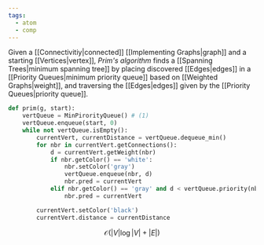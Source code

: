 ```yaml
---
tags:
  - atom
  - comp
---
```

Given a [[Connectivitiy|connected]] [[Implementing Graphs|graph]] and a starting [[Vertices|vertex]], *Prim's algorithm* finds a [[Spanning Trees|minimum spanning tree]] by placing discovered [[Edges|edges]] in a [[Priority Queues|minimum priority queue]] based on [[Weighted Graphs|weight]], and traversing the [[Edges|edges]] given by the [[Priority Queues|priority queue]].

```python
def prim(g, start):
	vertQueue = MinPirorityQueue() # (1)
	vertQueue.enqueue(start, 0)
	while not vertQueue.isEmpty():
		currentVert, currentDistance = vertQueue.dequeue_min()
		for nbr in currentVert.getConnections():
			d = currentVert.getWeight(nbr)
			if nbr.getColor() == 'white':
				nbr.setColor('gray')
				vertQueue.enqueue(nbr, d)
				nbr.pred = currentVert
			elif nbr.getColor() == 'gray' and d < vertQueue.priority(nbr):
				nbr.pred = currentVert

		currentVert.setColor('black')
		currentVert.distance = currentDistance
```

$$\mathcal{O}(\left| V \right| \log\left| V \right| + \left| E \right| )$$